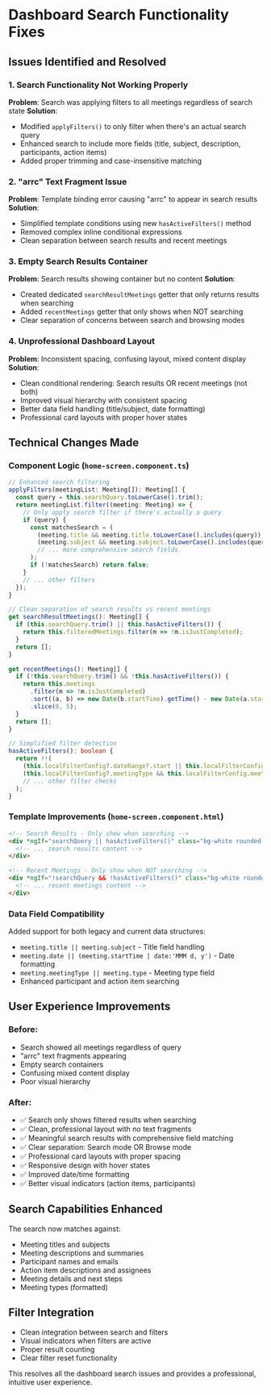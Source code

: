 # Dashboard Search Functionality Fixes

## Issues Identified and Resolved

### 1. **Search Functionality Not Working Properly**
**Problem**: Search was applying filters to all meetings regardless of search state
**Solution**: 
- Modified `applyFilters()` to only filter when there's an actual search query
- Enhanced search to include more fields (title, subject, description, participants, action items)
- Added proper trimming and case-insensitive matching

### 2. **"arrc" Text Fragment Issue**
**Problem**: Template binding error causing "arrc" to appear in search results
**Solution**: 
- Simplified template conditions using new `hasActiveFilters()` method
- Removed complex inline conditional expressions
- Clean separation between search results and recent meetings

### 3. **Empty Search Results Container**
**Problem**: Search results showing container but no content
**Solution**:
- Created dedicated `searchResultMeetings` getter that only returns results when searching
- Added `recentMeetings` getter that only shows when NOT searching
- Clear separation of concerns between search and browsing modes

### 4. **Unprofessional Dashboard Layout**
**Problem**: Inconsistent spacing, confusing layout, mixed content display
**Solution**:
- Clean conditional rendering: Search results OR recent meetings (not both)
- Improved visual hierarchy with consistent spacing
- Better data field handling (title/subject, date formatting)
- Professional card layouts with proper hover states

## Technical Changes Made

### Component Logic (`home-screen.component.ts`)

```typescript
// Enhanced search filtering
applyFilters(meetingList: Meeting[]): Meeting[] {
  const query = this.searchQuery.toLowerCase().trim();
  return meetingList.filter((meeting: Meeting) => {
    // Only apply search filter if there's actually a query
    if (query) {
      const matchesSearch = (
        (meeting.title && meeting.title.toLowerCase().includes(query)) ||
        (meeting.subject && meeting.subject.toLowerCase().includes(query)) ||
        // ... more comprehensive search fields
      );
      if (!matchesSearch) return false;
    }
    // ... other filters
  });
}

// Clean separation of search results vs recent meetings
get searchResultMeetings(): Meeting[] {
  if (this.searchQuery.trim() || this.hasActiveFilters()) {
    return this.filteredMeetings.filter(m => !m.isJustCompleted);
  }
  return [];
}

get recentMeetings(): Meeting[] {
  if (!this.searchQuery.trim() && !this.hasActiveFilters()) {
    return this.meetings
      .filter(m => !m.isJustCompleted)
      .sort((a, b) => new Date(b.startTime).getTime() - new Date(a.startTime).getTime())
      .slice(0, 5);
  }
  return [];
}

// Simplified filter detection
hasActiveFilters(): boolean {
  return !!(
    (this.localFilterConfig?.dateRange?.start || this.localFilterConfig?.dateRange?.end) ||
    (this.localFilterConfig?.meetingType && this.localFilterConfig.meetingType.length > 0) ||
    // ... other filter checks
  );
}
```

### Template Improvements (`home-screen.component.html`)

```html
<!-- Search Results - Only show when searching -->
<div *ngIf="searchQuery || hasActiveFilters()" class="bg-white rounded-xl shadow-sm border border-gray-200">
  <!-- ... search results content -->
</div>

<!-- Recent Meetings - Only show when NOT searching -->
<div *ngIf="!searchQuery && !hasActiveFilters()" class="bg-white rounded-xl shadow-sm border border-gray-200">
  <!-- ... recent meetings content -->
</div>
```

### Data Field Compatibility

Added support for both legacy and current data structures:
- `meeting.title || meeting.subject` - Title field handling
- `meeting.date || (meeting.startTime | date:'MMM d, y')` - Date formatting
- `meeting.meetingType || meeting.type` - Meeting type field
- Enhanced participant and action item searching

## User Experience Improvements

### Before:
- Search showed all meetings regardless of query
- "arrc" text fragments appearing
- Empty search containers
- Confusing mixed content display
- Poor visual hierarchy

### After:
- ✅ Search only shows filtered results when searching
- ✅ Clean, professional layout with no text fragments
- ✅ Meaningful search results with comprehensive field matching
- ✅ Clear separation: Search mode OR Browse mode
- ✅ Professional card layouts with proper spacing
- ✅ Responsive design with hover states
- ✅ Improved date/time formatting
- ✅ Better visual indicators (action items, participants)

## Search Capabilities Enhanced

The search now matches against:
- Meeting titles and subjects
- Meeting descriptions and summaries
- Participant names and emails
- Action item descriptions and assignees
- Meeting details and next steps
- Meeting types (formatted)

## Filter Integration

- Clean integration between search and filters
- Visual indicators when filters are active
- Proper result counting
- Clear filter reset functionality

This resolves all the dashboard search issues and provides a professional, intuitive user experience.
